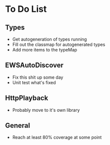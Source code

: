 # To Do List

## Types
 * Get autogeneration of types running
 * Fill out the classmap for autogenerated types
 * Add more items to the typeMap
 
## EWSAutoDiscover
 * Fix this shit up some day
 * Unit test what's fixed
 
## HttpPlayback
 * Probably move to it's own library
 
## General
 * Reach at least 80% coverage at some point